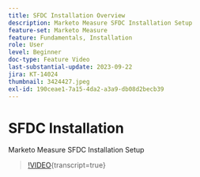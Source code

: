 ```yaml
---
title: SFDC Installation Overview
description: Marketo Measure SFDC Installation Setup
feature-set: Marketo Measure
feature: Fundamentals, Installation
role: User
level: Beginner
doc-type: Feature Video
last-substantial-update: 2023-09-22
jira: KT-14024
thumbnail: 3424427.jpeg
exl-id: 190ceae1-7a15-4da2-a3a9-db08d2becb39
---
```

# SFDC Installation

Marketo Measure SFDC Installation Setup

>[!VIDEO](https://video.tv.adobe.com/v/3424427/?learn=on){transcript=true}

